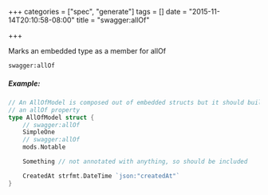+++
categories = ["spec", "generate"]
tags = []
date = "2015-11-14T20:10:58-08:00"
title = "swagger:allOf"

+++

Marks an embedded type as  a member for allOf

```
swagger:allOf
```

##### Example:

```go
// An AllOfModel is composed out of embedded structs but it should build
// an allOf property
type AllOfModel struct {
	// swagger:allOf
	SimpleOne
	// swagger:allOf
	mods.Notable

	Something // not annotated with anything, so should be included

	CreatedAt strfmt.DateTime `json:"createdAt"`
}
```
